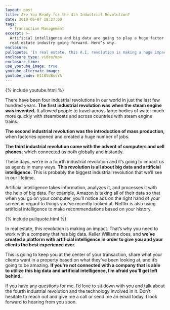 ```yaml
---
layout: post
title: Are You Ready for the 4th Industrial Revolution?
date: 2019-06-07 18:27:00
tags:
  - Transaction Management
excerpt: >-
  Artificial intelligence and big data are going to play a huge factor in the
  real estate industry going forward. Here’s why.
enclosure:
pullquote: 'In real estate, this A.I. revolution is making a huge impact.'
enclosure_type: video/mp4
enclosure_time:
use_youtube_image: true
youtube_alternate_image:
youtube_code: EI18VdBssYA
---
```


{% include youtube.html %}

There have been four industrial revolutions in our world in just the last few hundred years. **The first industrial revolution was when the steam engine was invented.** It allowed people to travel across large bodies of water much more quickly with steamboats and across countries with steam engine trains.&nbsp;

**The second industrial revolution was the introduction of mass production,** when factories opened and created a huge number of jobs.&nbsp;

**The third industrial revolution came with the advent of computers and cell phones,** which connected us both globally and instantly.

These days, we’re in a fourth industrial revolution and it’s going to impact us as agents in many ways. **This revolution is all about big data and artificial intelligence.** This is probably the biggest industrial revolution that we’ll see in our lifetime.

Artificial intelligence takes information, analyzes it, and processes it with the help of big data. For example, Amazon is taking all of their data so that when you go on your computer, you’ll notice ads on the right hand of your screen in regard to things you’ve recently looked at. Netflix is also using artificial intelligence to make recommendations based on your history.&nbsp;

{% include pullquote.html %}

In real estate, this revolution is making an impact. That’s why you need to work with a company that has big data. Keller Williams does, and **we’ve created a platform with artificial intelligence in order to give you and your clients the best experience ever.**

This is going to keep you at the center of your transaction, share what your clients want in a property based on what they’ve been looking at, and it’s going to be amazing. **If you’re not connected with a company that is able to utilize this big data and artificial intelligence, I’m afraid you’ll get left behind.&nbsp;**

If you have any questions for me, I’d love to sit down with you and talk about the fourth industrial revolution and the technology involved in it. Don’t hesitate to reach out and give me a call or send me an email today. I look forward to hearing from you soon.<br>&nbsp;
